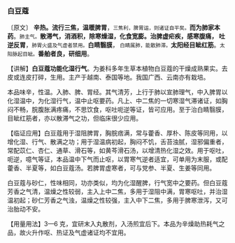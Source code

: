 ### 白豆蔻

〔原文〕 **辛热。流行三焦，温暖脾胃**，<small>三焦利，脾胃运，则诸证自平矣。</small>**而为肺家本药**。<small>肺主气。</small>**散滞气，消酒积，除寒燥湿，化食宽膨。治脾虚疟疾，感寒腹痛， 吐逆反胃**，<small>肺胃火盛及气虚者禁用。</small>**白睛翳膜**，<small> 白睛属肺，能散肺滞。</small>**太阳经目眦红筋**。<small>太阳脉起目眦。</small>**番舶者良，研细用**。

【讲解】**白豆蔻功能化湿行气**。为姜科多年生草本植物白豆蔻的干燥成熟果实。去皮或连皮打碎，生用。主产于越南、泰国等地。我国广西、云南亦有栽培。

本品味辛，性温。入肺、脾、胃经。其气清芳，上行于肺以宣肺理气，中入脾胃以化湿温中，为化湿行气，温中止呕要药。凡上、中二焦的一切寒湿气滞诸证，如胸闷不畅，脘腹胀满疼痛，不思饮食，呕吐呃逆等证，皆可应用。至于治白睛翳膜，目眦红筋者，亦以散滞气之功，但临床很少应用。

【临证应用】白豆蔻用于湿阻脾胃，胸脘痞满，常与藿香、厚朴、陈皮等同用，以增化湿、行气、散满之功；用于湿温病初起，胸闷不饥，舌苔浊腻，湿邪偏重者，常配苡仁、杏仁、通草、滑石等，如黄芩滑石汤，以增清热化湿之效。用于呕吐，呃逆，噫气等证，本品温中下气而止呕，以胃寒气逆者适宜，可单用为末服，或配藿香、半夏等，如白豆蔻汤。若脾胃虚寒者，可与党参、半夏、生姜等同用。

白豆蔻与砂仁，性味相同，功亦类似，均为化湿醒脾，行气宽中之要药。但白豆蔻芳香之气清，温燥之性较弱，主入上中二焦，多用于湿阻中满，胃寒呕吐，并治湿温初起；砂仁芳香之气浊，温燥之性较强，主入中下二焦，多用于脾寒泄泻，又可治胎动不安。

【用量用法】3—6 克，宜研末入丸散剂，入汤煎宜后下。本品为辛燥助热耗气之品，故火升作呕、热证及气虚诸证均不宜用。
